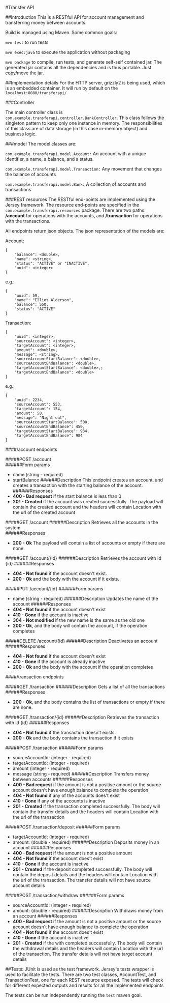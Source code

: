 #Transfer API

##Introduction
This is a RESTful API for account management and transferring money between accounts.

Build is managed using Maven. Some common goals:

`mvn test` to run tests

`mvn exec:java` to execute the application without packaging

`mvn package` to compile, run tests, and generate self-self contained jar. The generated jar contains all the dependencies
    and is thus portable. Just copy/move the jar.

##Implementation details
For the HTTP server, grizzly2 is being used, which is an embedded container.
It will run by default on the `localhost:8080/transferapi/`

###Controller

The main controller class is `com.example.transferapi.controller.BankController`. This class follows the singleton pattern
to keep only one instance in memory. The responsibilities of this class are of data storage (in this case in-memory
object) and business logic.

###model
The model classes are:

`com.example.transferapi.model.Account:` An account with a unique identifier, a name, a balance, and a status.

`com.example.transferapi.model.Transaction:` Any movement that changes the balance of accounts

`com.example.transferapi.model.Bank:` A collection of accounts and transactions

###REST resources
The RESTful end-points are implemented using the Jersey framework. The resource end-points are specified in the
`com.example.transferapi.resources` package. There are two paths: **/account** for operations with the accounts, and
**/transaction** for operations with the transactions.

All endpoints return json objects. The json representation of the models are:

Account:
```
{
    "balance": <double>,
    "name": <string>,
    "status": "ACTIVE" or "INACTIVE",
    "uuid": <integer>
}
```

e.g.:
```
{
    "uuid": 59,
    "name": "Elliot Alderson",
    "balance": 550,
    "status": "ACTIVE"
}
```

Transaction:
```
{
    "uuid": <integer>,
    "sourceAccount": <integer>,
    "targetAccount": <integer>,
    "amount": <double>,
    "message": <string>,
    "sourceAccountStartBalance": <double>,
    "sourceAccountEndBalance": <double>,
    "targetAccountStartBalance": <double>,;
    "targetAccountEndBalance": <double>
}
```

e.g.:
```
{
    "uuid": 2234,
    "sourceAccount": 553,
    "targetAccount": 154,
    "amount": 50,
    "message": "Night out",
    "sourceAccountStartBalance": 500,
    "sourceAccountEndBalance": 450,
    "targetAccountStartBalance": 934,
    "targetAccountEndBalance": 984
}
```

####/account endpoints

#####POST /account<br>
######Form params
- name (string - required)
- startBalance
######Description
This endpoint creates an account, and creates a transaction with the starting balance of the account.
######Responses
- **400 - Bad request** if the start balance is less than 0
- **201 - Created** if the account was created successfully. The payload will contain the created account and the
    headers will contain Location with the url of the created account

#####GET /account
######Description
Retrieves all the accounts in the system<br>
######Responses
- **200 - Ok** The payload will contain a list of accounts or empty if there are none.

#####GET /account/{id}
######Description
Retrieves the account with id {id}
######Responses
- **404 - Not found** if the account doesn't exist.
- **200 - Ok** and the body with the account if it exists.

#####PUT /account/{id}
######Form params
- name (string - required)
######Description
Updates the name of the account
######Responses
- **404 - Not found** if the account doesn't exist
- **410 - Gone** if the account is inactive
- **304 - Not modified** if the new name is the same as the old one
- **200 - Ok**, and the body will contain the account, if the operation completes

#####DELETE /account/{id}
######Description
Deactivates an account
######Responses
- **404 - Not found** if the account doesn't exist
- **410 - Gone** if the account is already inactive
- **200 - Ok** and the body with the account if the operation completes

####/transaction endpoints

#####GET /transaction
######Description
Gets a list of all the transactions
######Responses
- **200 - Ok**, and the body contains the list of transactions or empty if there are none.

#####GET /transaction/{id}
######Description
Retrieves the transaction with id {id}
######Responses
- **404 - Not found** if the transaction doesn't exists
- **200 - Ok** and the body contains the transaction if it exists

#####POST /transaction
######Form params
- sourceAccountId: (integer - required)
- targetAccountId: (integer - required)
- amount (integer - required)
- message (string - required)
######Description
Transfers money between accounts
######Responses
- **400 - Bad request** if the amount is not a positive amount or the source account doesn't have enough balance to
        complete the operation
- **404 - Not found** if any of the accounts does't exist
- **410 - Gone** if any of the accounts is inactive
- **201 - Created** if the transaction completed successfully. The body will contain the transfer details and the
    headers will contain Location with the url of the transaction

#####POST /transaction/deposit
######Form params
- targetAccountId: (integer - required)
- amount: (double - required)
######Description
Deposits money in an account
######Responses
- **400 - Bad request** if the amount is not a positive amount
- **404 - Not found** if the account does't exist
- **410 - Gone** if the account is inactive
- **201 - Created** if the deposit completed successfully. The body will contain the deposit details and the
    headers will contain Location with the url of the transaction. The transfer details will not have
    source account details

#####POST /transaction/withdraw
######Form params
- sourceAccountId: (integer - required)
- amount: (double - required)
######Description
Withdraws money from an account
######Responses
- **400 - Bad request** if the amount is not a positive amount or the source account doesn't have enough balance to
    complete the operation
- **404 - Not found** if the account does't exist
- **410 - Gone** if the account is inactive
- **201 - Created** if the with completed successfully. The body will contain the withdrawal details and the
    headers will contain Location with the url of the transaction. The transfer details will not have
    target account details

##Tests:
JUnit is used as the test framework. Jersey's tests wrapper is used to facilitate the tests.
There are two test classes, AccountTest, and TransactionTest, one for each REST resource exposed.
The tests will check for different expected outputs and results for all the implemented endpoints

The tests can be run independently running the `test` maven goal.